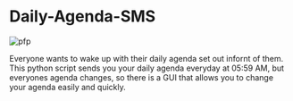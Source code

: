 # Daily-Agenda-SMS
![pfp](file:///C:/Users/Londo/Downloads/New%20Project.png?raw=true)


Everyone wants to wake up with their daily agenda set out infornt of them. This python script sends you your daily agenda everyday at 05:59 AM, but everyones agenda changes, so there is a GUI that allows you to change your agenda easily and quickly.
